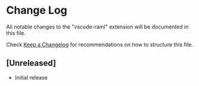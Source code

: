# Change Log
All notable changes to the "vscode-raml" extension will be documented in this file.

Check [Keep a Changelog](http://keepachangelog.com/) for recommendations on how to structure this file.

## [Unreleased]
- Initial release